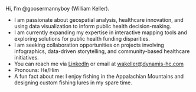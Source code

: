  Hi, I’m @goosermannyboy (William Keller).  
- I am passionate about geospatial analysis, healthcare innovation, and using data visualization to inform public health decision-making.  
- I am currently expanding my expertise in interactive mapping tools and exploring solutions for public health funding disparities.  
- I am seeking collaboration opportunities on projects involving infographics, data-driven storytelling, and community-based healthcare initiatives.  
- You can reach me via [LinkedIn](https://www.linkedin.com/in/william-a-keller/) or email at wakeller@dynamis-hc.com  
- Pronouns: He/Him  
- A fun fact about me: I enjoy fishing in the Appalachian Mountains and designing custom fishing lures in my spare time.  
